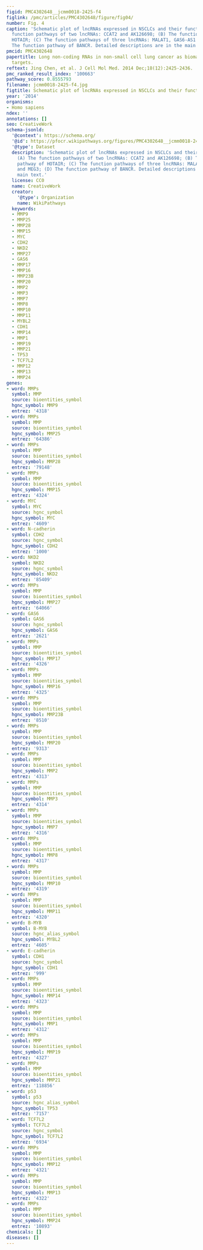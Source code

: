 ```yaml
---
figid: PMC4302648__jcmm0018-2425-f4
figlink: /pmc/articles/PMC4302648/figure/fig04/
number: Fig. 4
caption: 'Schematic plot of lncRNAs expressed in NSCLCs and their functions. (A) The
  function pathways of two lncRNAs: CCAT2 and AK126698; (B) The function pathway of
  HOTAIR; (C) The function pathways of three lncRNAs: MALAT1, GAS6-AS1 and MEG3; (D)
  The function pathway of BANCR. Detailed descriptions are in the main text.'
pmcid: PMC4302648
papertitle: Long non-coding RNAs in non-small cell lung cancer as biomarkers and therapeutic
  targets.
reftext: Jing Chen, et al. J Cell Mol Med. 2014 Dec;18(12):2425-2436.
pmc_ranked_result_index: '100663'
pathway_score: 0.8555793
filename: jcmm0018-2425-f4.jpg
figtitle: Schematic plot of lncRNAs expressed in NSCLCs and their functions
year: '2014'
organisms:
- Homo sapiens
ndex: ''
annotations: []
seo: CreativeWork
schema-jsonld:
  '@context': https://schema.org/
  '@id': https://pfocr.wikipathways.org/figures/PMC4302648__jcmm0018-2425-f4.html
  '@type': Dataset
  description: 'Schematic plot of lncRNAs expressed in NSCLCs and their functions.
    (A) The function pathways of two lncRNAs: CCAT2 and AK126698; (B) The function
    pathway of HOTAIR; (C) The function pathways of three lncRNAs: MALAT1, GAS6-AS1
    and MEG3; (D) The function pathway of BANCR. Detailed descriptions are in the
    main text.'
  license: CC0
  name: CreativeWork
  creator:
    '@type': Organization
    name: WikiPathways
  keywords:
  - MMP9
  - MMP25
  - MMP28
  - MMP15
  - MYC
  - CDH2
  - NKD2
  - MMP27
  - GAS6
  - MMP17
  - MMP16
  - MMP23B
  - MMP20
  - MMP2
  - MMP3
  - MMP7
  - MMP8
  - MMP10
  - MMP11
  - MYBL2
  - CDH1
  - MMP14
  - MMP1
  - MMP19
  - MMP21
  - TP53
  - TCF7L2
  - MMP12
  - MMP13
  - MMP24
genes:
- word: MMPs
  symbol: MMP
  source: bioentities_symbol
  hgnc_symbol: MMP9
  entrez: '4318'
- word: MMPs
  symbol: MMP
  source: bioentities_symbol
  hgnc_symbol: MMP25
  entrez: '64386'
- word: MMPs
  symbol: MMP
  source: bioentities_symbol
  hgnc_symbol: MMP28
  entrez: '79148'
- word: MMPs
  symbol: MMP
  source: bioentities_symbol
  hgnc_symbol: MMP15
  entrez: '4324'
- word: MYC
  symbol: MYC
  source: hgnc_symbol
  hgnc_symbol: MYC
  entrez: '4609'
- word: N-cadherin
  symbol: CDH2
  source: hgnc_symbol
  hgnc_symbol: CDH2
  entrez: '1000'
- word: NKD2
  symbol: NKD2
  source: hgnc_symbol
  hgnc_symbol: NKD2
  entrez: '85409'
- word: MMPs
  symbol: MMP
  source: bioentities_symbol
  hgnc_symbol: MMP27
  entrez: '64066'
- word: GAS6
  symbol: GAS6
  source: hgnc_symbol
  hgnc_symbol: GAS6
  entrez: '2621'
- word: MMPs
  symbol: MMP
  source: bioentities_symbol
  hgnc_symbol: MMP17
  entrez: '4326'
- word: MMPs
  symbol: MMP
  source: bioentities_symbol
  hgnc_symbol: MMP16
  entrez: '4325'
- word: MMPs
  symbol: MMP
  source: bioentities_symbol
  hgnc_symbol: MMP23B
  entrez: '8510'
- word: MMPs
  symbol: MMP
  source: bioentities_symbol
  hgnc_symbol: MMP20
  entrez: '9313'
- word: MMPs
  symbol: MMP
  source: bioentities_symbol
  hgnc_symbol: MMP2
  entrez: '4313'
- word: MMPs
  symbol: MMP
  source: bioentities_symbol
  hgnc_symbol: MMP3
  entrez: '4314'
- word: MMPs
  symbol: MMP
  source: bioentities_symbol
  hgnc_symbol: MMP7
  entrez: '4316'
- word: MMPs
  symbol: MMP
  source: bioentities_symbol
  hgnc_symbol: MMP8
  entrez: '4317'
- word: MMPs
  symbol: MMP
  source: bioentities_symbol
  hgnc_symbol: MMP10
  entrez: '4319'
- word: MMPs
  symbol: MMP
  source: bioentities_symbol
  hgnc_symbol: MMP11
  entrez: '4320'
- word: B-MYB
  symbol: B-MYB
  source: hgnc_alias_symbol
  hgnc_symbol: MYBL2
  entrez: '4605'
- word: E-cadherin
  symbol: CDH1
  source: hgnc_symbol
  hgnc_symbol: CDH1
  entrez: '999'
- word: MMPs
  symbol: MMP
  source: bioentities_symbol
  hgnc_symbol: MMP14
  entrez: '4323'
- word: MMPs
  symbol: MMP
  source: bioentities_symbol
  hgnc_symbol: MMP1
  entrez: '4312'
- word: MMPs
  symbol: MMP
  source: bioentities_symbol
  hgnc_symbol: MMP19
  entrez: '4327'
- word: MMPs
  symbol: MMP
  source: bioentities_symbol
  hgnc_symbol: MMP21
  entrez: '118856'
- word: p53
  symbol: p53
  source: hgnc_alias_symbol
  hgnc_symbol: TP53
  entrez: '7157'
- word: TCF7L2
  symbol: TCF7L2
  source: hgnc_symbol
  hgnc_symbol: TCF7L2
  entrez: '6934'
- word: MMPs
  symbol: MMP
  source: bioentities_symbol
  hgnc_symbol: MMP12
  entrez: '4321'
- word: MMPs
  symbol: MMP
  source: bioentities_symbol
  hgnc_symbol: MMP13
  entrez: '4322'
- word: MMPs
  symbol: MMP
  source: bioentities_symbol
  hgnc_symbol: MMP24
  entrez: '10893'
chemicals: []
diseases: []
---
```

